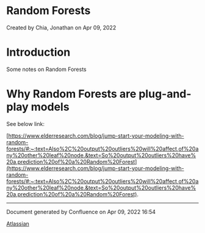 Random Forests
=======================================

Created by Chia, Jonathan on Apr 09, 2022

# Introduction

Some notes on Random Forests

# Why Random Forests are plug-and-play models

See below link:

[https://www.elderresearch.com/blog/jump-start-your-modeling-with-random-forests/#:~:text=Also%2C%20output%20outliers%20will%20affect,of%20any%20other%20leaf%20node.&text=So%20output%20outliers%20have%20a,prediction%20of%20a%20Random%20Forest](https://www.elderresearch.com/blog/jump-start-your-modeling-with-random-forests/#:~:text=Also%2C%20output%20outliers%20will%20affect,of%20any%20other%20leaf%20node.&text=So%20output%20outliers%20have%20a,prediction%20of%20a%20Random%20Forest).

---
Document generated by Confluence on Apr 09, 2022 16:54

[Atlassian](http://www.atlassian.com/)

